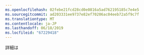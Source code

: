 ```yaml
---
ms.openlocfilehash: 02febe21fcd28cd0e0816a5ad762195185c7e4e5
ms.sourcegitcommit: ad203331ee9737e82ef70206ac04eeb72a5f9c7f
ms.translationtype: MT
ms.contentlocale: ja-JP
ms.lasthandoff: 06/18/2019
ms.locfileid: "67229418"
---
```

詳細は
